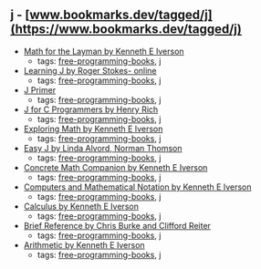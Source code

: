 j - [www.bookmarks.dev/tagged/j](https://www.bookmarks.dev/tagged/j)
---
* [Math for the Layman by Kenneth E Iverson](http://www.jsoftware.com/books/pdf/mftl.zip)
    * tags: [free-programming-books](../tagged/free-programming-books.md), [j](../tagged/j.md)
* [Learning J by Roger Stokes- online](http://www.jsoftware.com/help/learning/contents.htm)
    * tags: [free-programming-books](../tagged/free-programming-books.md), [j](../tagged/j.md)
* [J Primer](http://www.jsoftware.com/help/primer/contents.htm)
    * tags: [free-programming-books](../tagged/free-programming-books.md), [j](../tagged/j.md)
* [J for C Programmers by Henry Rich](http://www.jsoftware.com/help/jforc/contents.htm)
    * tags: [free-programming-books](../tagged/free-programming-books.md), [j](../tagged/j.md)
* [Exploring Math by Kenneth E Iverson](http://www.jsoftware.com/books/pdf/expmath.pdf)
    * tags: [free-programming-books](../tagged/free-programming-books.md), [j](../tagged/j.md)
* [Easy J by Linda Alvord, Norman Thomson](http://www.jsoftware.com/books/pdf/easyj.pdf)
    * tags: [free-programming-books](../tagged/free-programming-books.md), [j](../tagged/j.md)
* [Concrete Math Companion by Kenneth E Iverson](http://www.jsoftware.com/books/pdf/cmc.pdf)
    * tags: [free-programming-books](../tagged/free-programming-books.md), [j](../tagged/j.md)
* [Computers and Mathematical Notation by Kenneth E Iverson](http://www.jsoftware.com/papers/camn.htm)
    * tags: [free-programming-books](../tagged/free-programming-books.md), [j](../tagged/j.md)
* [Calculus by Kenneth E Iverson](http://www.jsoftware.com/books/pdf/calculus.pdf)
    * tags: [free-programming-books](../tagged/free-programming-books.md), [j](../tagged/j.md)
* [Brief Reference by Chris Burke and Clifford Reiter](http://www.jsoftware.com/books/pdf/brief.pdf)
    * tags: [free-programming-books](../tagged/free-programming-books.md), [j](../tagged/j.md)
* [Arithmetic by Kenneth E Iverson](http://www.jsoftware.com/books/pdf/arithmetic.pdf)
    * tags: [free-programming-books](../tagged/free-programming-books.md), [j](../tagged/j.md)
